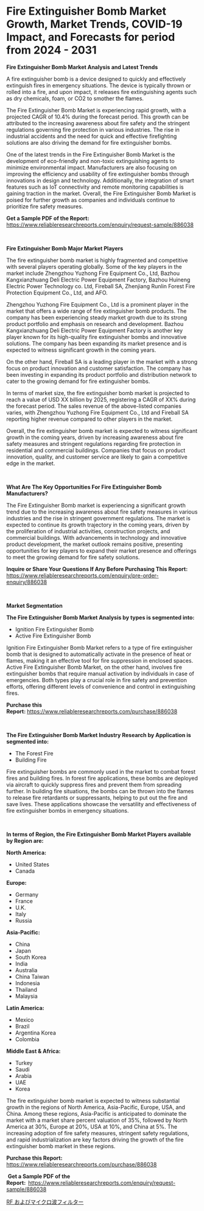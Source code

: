 <p><h1>Fire Extinguisher Bomb Market Growth, Market Trends, COVID-19 Impact, and Forecasts for period from 2024 - 2031</h1></p><p><strong>Fire Extinguisher Bomb Market Analysis and Latest Trends</strong></p>
<p><p>A fire extinguisher bomb is a device designed to quickly and effectively extinguish fires in emergency situations. The device is typically thrown or rolled into a fire, and upon impact, it releases fire extinguishing agents such as dry chemicals, foam, or CO2 to smother the flames.</p><p>The Fire Extinguisher Bomb Market is experiencing rapid growth, with a projected CAGR of 10.4% during the forecast period. This growth can be attributed to the increasing awareness about fire safety and the stringent regulations governing fire protection in various industries. The rise in industrial accidents and the need for quick and effective firefighting solutions are also driving the demand for fire extinguisher bombs.</p><p>One of the latest trends in the Fire Extinguisher Bomb Market is the development of eco-friendly and non-toxic extinguishing agents to minimize environmental impact. Manufacturers are also focusing on improving the efficiency and usability of fire extinguisher bombs through innovations in design and technology. Additionally, the integration of smart features such as IoT connectivity and remote monitoring capabilities is gaining traction in the market. Overall, the Fire Extinguisher Bomb Market is poised for further growth as companies and individuals continue to prioritize fire safety measures.</p></p>
<p><strong>Get a Sample PDF of the Report:&nbsp;</strong> <a href="https://www.reliableresearchreports.com/enquiry/request-sample/886038">https://www.reliableresearchreports.com/enquiry/request-sample/886038</a></p>
<p>&nbsp;</p>
<p><strong>Fire Extinguisher Bomb Major Market Players</strong></p>
<p><p>The fire extinguisher bomb market is highly fragmented and competitive with several players operating globally. Some of the key players in the market include Zhengzhou Yuzhong Fire Equipment Co., Ltd, Bazhou Kangxianzhuang Deli Electric Power Equipment Factory, Bazhou Huineng Electric Power Technology co. Ltd, Fireball SA, Zhenjiang Runlin Forest Fire Protection Equipment Co., Ltd, and AFO.</p><p>Zhengzhou Yuzhong Fire Equipment Co., Ltd is a prominent player in the market that offers a wide range of fire extinguisher bomb products. The company has been experiencing steady market growth due to its strong product portfolio and emphasis on research and development. Bazhou Kangxianzhuang Deli Electric Power Equipment Factory is another key player known for its high-quality fire extinguisher bombs and innovative solutions. The company has been expanding its market presence and is expected to witness significant growth in the coming years.</p><p>On the other hand, Fireball SA is a leading player in the market with a strong focus on product innovation and customer satisfaction. The company has been investing in expanding its product portfolio and distribution network to cater to the growing demand for fire extinguisher bombs.</p><p>In terms of market size, the fire extinguisher bomb market is projected to reach a value of USD XX billion by 2025, registering a CAGR of XX% during the forecast period. The sales revenue of the above-listed companies varies, with Zhengzhou Yuzhong Fire Equipment Co., Ltd and Fireball SA reporting higher revenue compared to other players in the market.</p><p>Overall, the fire extinguisher bomb market is expected to witness significant growth in the coming years, driven by increasing awareness about fire safety measures and stringent regulations regarding fire protection in residential and commercial buildings. Companies that focus on product innovation, quality, and customer service are likely to gain a competitive edge in the market.</p></p>
<p>&nbsp;</p>
<p><strong>What Are The Key Opportunities For Fire Extinguisher Bomb Manufacturers?</strong></p>
<p><p>The Fire Extinguisher Bomb market is experiencing a significant growth trend due to the increasing awareness about fire safety measures in various industries and the rise in stringent government regulations. The market is expected to continue its growth trajectory in the coming years, driven by the proliferation of industrial activities, construction projects, and commercial buildings. With advancements in technology and innovative product development, the market outlook remains positive, presenting opportunities for key players to expand their market presence and offerings to meet the growing demand for fire safety solutions.</p></p>
<p><strong>Inquire or Share Your Questions If Any Before Purchasing This Report:</strong> <a href="https://www.reliableresearchreports.com/enquiry/pre-order-enquiry/886038">https://www.reliableresearchreports.com/enquiry/pre-order-enquiry/886038</a></p>
<p>&nbsp;</p>
<p><strong>Market Segmentation</strong></p>
<p><strong>The Fire Extinguisher Bomb Market Analysis by types is segmented into:</strong></p>
<p><ul><li>Ignition Fire Extinguisher Bomb</li><li>Active Fire Extinguisher Bomb</li></ul></p>
<p><p>Ignition Fire Extinguisher Bomb Market refers to a type of fire extinguisher bomb that is designed to automatically activate in the presence of heat or flames, making it an effective tool for fire suppression in enclosed spaces. Active Fire Extinguisher Bomb Market, on the other hand, involves fire extinguisher bombs that require manual activation by individuals in case of emergencies. Both types play a crucial role in fire safety and prevention efforts, offering different levels of convenience and control in extinguishing fires.</p></p>
<p><strong>Purchase this Report:&nbsp;</strong><a href="https://www.reliableresearchreports.com/purchase/886038">https://www.reliableresearchreports.com/purchase/886038</a></p>
<p>&nbsp;</p>
<p><strong>The Fire Extinguisher Bomb Market Industry Research by Application is segmented into:</strong></p>
<p><ul><li>The Forest Fire</li><li>Building Fire</li></ul></p>
<p><p>Fire extinguisher bombs are commonly used in the market to combat forest fires and building fires. In forest fire applications, these bombs are deployed via aircraft to quickly suppress fires and prevent them from spreading further. In building fire situations, the bombs can be thrown into the flames to release fire retardants or suppressants, helping to put out the fire and save lives. These applications showcase the versatility and effectiveness of fire extinguisher bombs in emergency situations.</p></p>
<p>&nbsp;</p>
<p><strong>In terms of Region, the Fire Extinguisher Bomb Market Players available by Region are:</strong></p>
<p>
    <p> <strong> North America: </strong>
        <ul>
            <li>United States</li>
            <li>Canada</li>
        </ul>
        </p> 
    <p> <strong> Europe: </strong>
        <ul>
            <li>Germany</li>
            <li>France</li>
            <li>U.K.</li>
            <li>Italy</li>
            <li>Russia</li>
        </ul>
        </p> 
    <p> <strong> Asia-Pacific: </strong>
        <ul>
            <li>China</li>
            <li>Japan</li>
            <li>South Korea</li>
            <li>India</li>
            <li>Australia</li>
            <li>China Taiwan</li>
            <li>Indonesia</li>
            <li>Thailand</li>
            <li>Malaysia</li>
        </ul>
        </p> 
    <p> <strong> Latin America: </strong>
        <ul>
            <li>Mexico</li>
            <li>Brazil</li>
            <li>Argentina Korea</li>
            <li>Colombia</li>
        </ul>
        </p> 
    <p> <strong> Middle East & Africa: </strong>
        <ul>
            <li>Turkey</li>
            <li>Saudi</li>
            <li>Arabia</li>
            <li>UAE</li>
            <li>Korea</li>
        </ul>
    </p>
    </p>
<p><p>The fire extinguisher bomb market is expected to witness substantial growth in the regions of North America, Asia-Pacific, Europe, USA, and China. Among these regions, Asia-Pacific is anticipated to dominate the market with a market share percent valuation of 35%, followed by North America at 30%, Europe at 20%, USA at 10%, and China at 5%. The increasing adoption of fire safety measures, stringent safety regulations, and rapid industrialization are key factors driving the growth of the fire extinguisher bomb market in these regions.</p></p>
<p><strong>Purchase this Report: </strong><a href="https://www.reliableresearchreports.com/purchase/886038">https://www.reliableresearchreports.com/purchase/886038</a></p>
<p>&nbsp;<strong>Get a Sample PDF of the Report:&nbsp;&nbsp;</strong><a href="https://www.reliableresearchreports.com/enquiry/request-sample/886038">https://www.reliableresearchreports.com/enquiry/request-sample/886038</a></p>
<p><strong></strong></p>
<p><p><a href="https://medium.com/@janrona788520/rf%E3%81%8A%E3%82%88%E3%81%B3%E3%83%9E%E3%82%A4%E3%82%AF%E3%83%AD%E6%B3%A2%E3%83%95%E3%82%A3%E3%83%AB%E3%82%BF%E5%B8%82%E5%A0%B4%E3%81%AE%E3%83%88%E3%83%AC%E3%83%B3%E3%83%89%E3%81%8A%E3%82%88%E3%81%B3%E5%B8%82%E5%A0%B4%E5%88%86%E6%9E%90%E3%81%AF-2024%E5%B9%B4%E3%81%8B%E3%82%892031%E5%B9%B4%E3%81%BE%E3%81%A7%E3%81%AE%E6%9C%9F%E9%96%93%E3%81%AB%E4%BA%88%E6%B8%AC%E3%81%95%E3%82%8C%E3%81%A6%E3%81%84%E3%81%BE%E3%81%99-d723d121685c">RF およびマイクロ波フィルター</a></p></p>